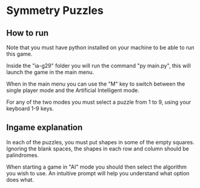 # Symmetry Puzzles

## How to run

Note that you must have python installed on your machine to be able to run this game.

Inside the "ia-g29" folder you will run the command "py main.py", this will launch the game in the main menu.

When in the main menu you can use the "M" key to switch between the single player mode and the Artificial Intelligent mode.

For any of the two modes you must select a puzzle from 1 to 9, using your keyboard 1-9 keys.


## Ingame explanation

In each of the puzzles, you must put shapes in some of the empty squares. Ignoring the blank spaces, the shapes in each row and column should be palindromes.

When starting a game in "AI" mode you should then select the algorithm you wish to use. An intuitive prompt will help you understand what option does what.
